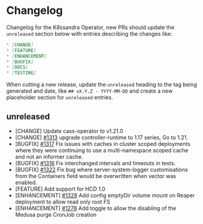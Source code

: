 # Changelog

Changelog for the K8ssandra Operator, new PRs should update the `unreleased` section below with entries describing the changes like:

```markdown
* [CHANGE]
* [FEATURE]
* [ENHANCEMENT]
* [BUGFIX]
* [DOCS]
* [TESTING]
```

When cutting a new release, update the `unreleased` heading to the tag being generated and date, like `## vX.Y.Z - YYYY-MM-DD` and create a new placeholder section for  `unreleased` entries.

## unreleased

* [CHANGE] []() Update cass-operator to v1.21.0
* [CHANGE] [#1313](https://github.com/k8ssandra/k8ssandra-operator/issues/1313) upgrade controller-runtime to 1.17 series, Go to 1.21.
* [BUGFIX] [#1317](https://github.com/k8ssandra/k8ssandra-operator/issues/1317) Fix issues with caches in cluster scoped deployments where they were continuing to use a multi-namespace scoped cache and not an informer cache.
* [BUGFIX] [#1316](https://github.com/k8ssandra/k8ssandra-operator/issues/1316) Fix interchanged intervals and timeouts in tests.
* [BUGFIX] [#1322](https://github.com/k8ssandra/k8ssandra-operator/issues/1322) Fix bug where server-system-logger customisations from the Containers field would be overwritten when vector was enabled. 
* [FEATURE] Add support for HCD 1.0
* [ENHANCEMENT] [#1329](https://github.com/k8ssandra/k8ssandra-operator/issues/1329) Add config emptyDir volume mount on Reaper deployment to allow read only root FS
* [ENHANCEMENT] [#1278](https://github.com/k8ssandra/k8ssandra-operator/issues/1278) Add toggle to allow the disabling of the Medusa purge CronJob creation
